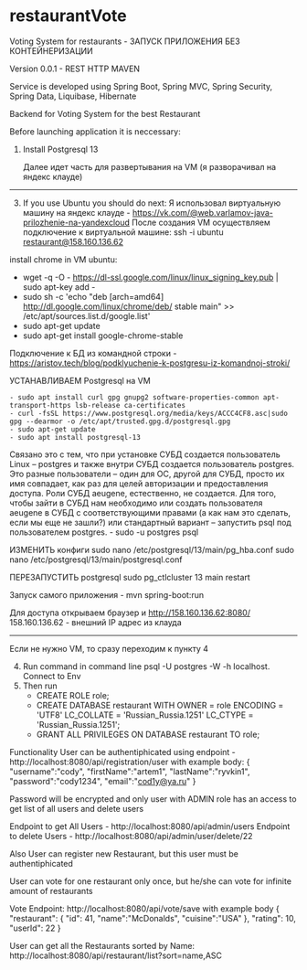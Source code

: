 # restaurantVote
Voting System for restaurants - ЗАПУСК ПРИЛОЖЕНИЯ БЕЗ КОНТЕЙНЕРИЗАЦИИ

Version 0.0.1 - REST HTTP MAVEN

Service is developed using Spring Boot, Spring MVC, Spring Security, Spring Data, Liquibase, Hibernate

Backend for Voting System for the best Restaurant

Before launching application it is neccessary:
1. Install Postgresql 13

   Далее идет часть для развертывания на VM (я разворачивал на яндекс клауде)
***********************************************************************************
3. If you use Ubuntu you should do next:
Я использовал виртуальную машину на яндекс клауде - https://vk.com/@web.varlamov-java-prilozhenie-na-yandexcloud
После создания VM осуществляем подключение к виртуальной машине:
ssh -i ubuntu restaurant@158.160.136.62

install chrome in VM ubuntu:
- wget -q -O - https://dl-ssl.google.com/linux/linux_signing_key.pub | sudo apt-key add -
- sudo sh -c 'echo "deb [arch=amd64] http://dl.google.com/linux/chrome/deb/ stable main" >> /etc/apt/sources.list.d/google.list'
- sudo apt-get update
- sudo apt-get install google-chrome-stable

Подключение к БД из командной строки - https://aristov.tech/blog/podklyuchenie-k-postgresu-iz-komandnoj-stroki/

УСТАНАВЛИВАЕМ Postgresql на VM

    - sudo apt install curl gpg gnupg2 software-properties-common apt-transport-https lsb-release ca-certificates
    - curl -fsSL https://www.postgresql.org/media/keys/ACCC4CF8.asc|sudo gpg --dearmor -o /etc/apt/trusted.gpg.d/postgresql.gpg
    - sudo apt-get update
    - sudo apt install postgresql-13
  Связано это с тем, что при установке СУБД создается пользователь Linux – postgres и также внутри СУБД создается пользователь postgres. Это разные пользователи – один для ОС, другой для СУБД, просто их имя совпадает, как раз для целей авторизации и предоставления доступа. Роли СУБД aeugene, естественно, не создается. Для того, чтобы зайти в СУБД нам необходимо или создать пользователя aeugene в СУБД с соответствующими правами (а как нам это сделать, если мы еще не зашли?) или стандартный вариант – запустить psql под пользователем postgres.
    - sudo -u postgres psql

  

ИЗМЕНИТЬ конфиги
sudo nano /etc/postgresql/13/main/pg_hba.conf
sudo nano /etc/postgresql/13/main/postgresql.conf

ПЕРЕЗАПУСТИТЬ postgresql
sudo pg_ctlcluster 13 main restart

Запуск самого приложения - mvn spring-boot:run

Для доступа открываем браузер и http://158.160.136.62:8080/
158.160.136.62 - внешний IP адрес из клауда
***********************************************************************************

Если не нужно VM, то сразу переходим к пункту 4

4. Run command in command line psql -U postgres -W -h localhost. Connect to Env
5. Then run
    - CREATE ROLE role;
    - CREATE DATABASE restaurant WITH OWNER = role ENCODING = 'UTF8' LC_COLLATE = 'Russian_Russia.1251' LC_CTYPE = 'Russian_Russia.1251';
    - GRANT ALL PRIVILEGES ON DATABASE restaurant TO role;

Functionality
User can be authentiphicated using endpoint - http://localhost:8080/api/registration/user with example body:
{
    "username":"cody",
    "firstName":"artem1",
    "lastName":"ryvkin1",
    "password":"cody1234",
    "email":"cod1y@ya.ru"
}

Password will be encrypted and only user with ADMIN role has an access to get list of all users and delete users

Endpoint to get All Users - http://localhost:8080/api/admin/users
Endpoint to delete Users - http://localhost:8080/api/admin/user/delete/22

Also User can register new Restaurant, but this user must be authentiphicated

User can vote for one restaurant only once, but he/she can vote for infinite amount of restaurants

Vote Endpoint: http://localhost:8080/api/vote/save with example body
{
    "restaurant": {
        "id": 41,
        "name":"McDonalds",
        "cuisine":"USA"
    },
    "rating": 10,
    "userId": 22
}

User can get all the Restaurants sorted by Name: http://localhost:8080/api/restaurant/list?sort=name,ASC
